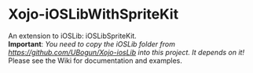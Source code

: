 # Xojo-iOSLibWithSpriteKit
An extension to iOSLib: iOSLibSpriteKit.  
**Important**: _You need to copy the iOSLib folder from https://github.com/UBogun/Xojo-iosLib into this project. It depends on it!_  
Please see the Wiki for documentation and examples.
